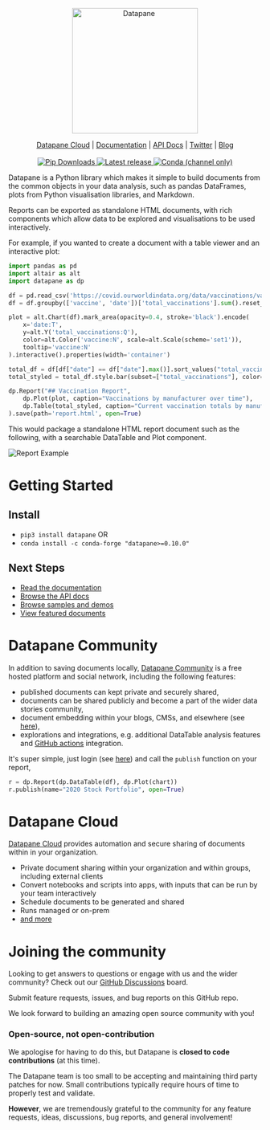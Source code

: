 <p align="center">
  <a href="https://datapane.com">
    <img src="https://datapane.com/static/datapane-logo-dark.png" width="250px" alt="Datapane" />
  </a>
</p>
<p align="center">
    <a href="https://datapane.com">Datapane Cloud</a> |
    <a href="https://docs.datapane.com">Documentation</a> |
    <a href="https://datapane.github.io/datapane/">API Docs</a> |
    <a href="https://twitter.com/datapaneapp">Twitter</a> |
    <a href="https://blog.datapane.com">Blog</a>
    <br /><br />
    <a href="https://pypi.org/project/datapane/">
        <img src="https://img.shields.io/pypi/dm/datapane?label=pip%20downloads" alt="Pip Downloads" />
    </a>
    <a href="https://pypi.org/project/datapane/">
        <img src="https://img.shields.io/pypi/v/datapane?color=blue" alt="Latest release" />
    </a>
    <a href="https://anaconda.org/conda-forge/datapane">
        <img alt="Conda (channel only)" src="https://img.shields.io/conda/vn/conda-forge/datapane">
    </a>
</p>

Datapane is a Python library which makes it simple to build documents from the common objects in your data analysis, such as pandas DataFrames, plots from Python visualisation libraries, and Markdown.

Reports can be exported as standalone HTML documents, with rich components which allow data to be explored and visualisations to be used interactively.

For example, if you wanted to create a document with a table viewer and an interactive plot:

```python
import pandas as pd
import altair as alt
import datapane as dp

df = pd.read_csv('https://covid.ourworldindata.org/data/vaccinations/vaccinations-by-manufacturer.csv', parse_dates=['date'])
df = df.groupby(['vaccine', 'date'])['total_vaccinations'].sum().reset_index()

plot = alt.Chart(df).mark_area(opacity=0.4, stroke='black').encode(
    x='date:T',
    y=alt.Y('total_vaccinations:Q'),
    color=alt.Color('vaccine:N', scale=alt.Scale(scheme='set1')),
    tooltip='vaccine:N'
).interactive().properties(width='container')

total_df = df[df["date"] == df["date"].max()].sort_values("total_vaccinations", ascending=False).reset_index(drop=True)
total_styled = total_df.style.bar(subset=["total_vaccinations"], color='#5fba7d', vmax=total_df["total_vaccinations"].sum())

dp.Report("## Vaccination Report",
    dp.Plot(plot, caption="Vaccinations by manufacturer over time"),
    dp.Table(total_styled, caption="Current vaccination totals by manufacturer")
).save(path='report.html', open=True)
```

This would package a standalone HTML report document such as the following, with a searchable DataTable and Plot component.

![Report Example](https://imgur.com/PTiSCM0.png)

# Getting Started

## Install

- `pip3 install datapane` OR
- `conda install -c conda-forge "datapane>=0.10.0"`

## Next Steps

- [Read the documentation](https://docs.datapane.com)
- [Browse the API docs](https://datapane.github.io/datapane/)
- [Browse samples and demos](https://github.com/datapane/gallery/)
- [View featured documents](https://datapane.com/explore/?tab=featured)

# Datapane Community

In addition to saving documents locally, [Datapane Community](datapane.com) is a free hosted platform and social network, including the following features:

- published documents can kept private and securely shared,
- documents can be shared publicly and become a part of the wider data stories community,
- document embedding within your blogs, CMSs, and elsewhere (see [here](https://docs.datapane.com/reports/embedding-reports-in-social-platforms)),
- explorations and integrations, e.g. additional DataTable analysis features and [GitHub actions](https://github.com/datapane/build-action) integration.

It's super simple, just login (see [here](https://docs.datapane.com/tut-getting-started#authentication)) and call the `publish` function on your report,

```python
r = dp.Report(dp.DataTable(df), dp.Plot(chart))
r.publish(name="2020 Stock Portfolio", open=True)
```

# Datapane Cloud

[Datapane Cloud](https://datapane.com/) provides automation and secure sharing of documents within in your organization.

- Private document sharing within your organization and within groups, including external clients
- Convert notebooks and scripts into apps, with inputs that can be run by your team interactively
- Schedule documents to be generated and shared
- Runs managed or on-prem
- [and more](<(https://datapane.com/)>)

# Joining the community

Looking to get answers to questions or engage with us and the wider community? Check out our [GitHub Discussions](https://github.com/datapane/datapane/discussions) board.

Submit feature requests, issues, and bug reports on this GitHub repo.

We look forward to building an amazing open source community with you!

### Open-source, not open-contribution

We apologise for having to do this, but Datapane is **closed to code contributions** (at this time).

The Datapane team is too small to be accepting and maintaining third party patches for now. Small contributions typically require hours of time to properly test and validate.

**However**, we are tremendously grateful to the community for any feature requests, ideas, discussions, bug reports, and general involvement!
